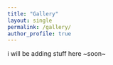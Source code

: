 ```yaml
---
title: "Gallery"
layout: single
permalink: /gallery/
author_profile: true
---
```


i will be adding stuff here ~soon~
